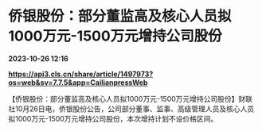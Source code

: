 # 侨银股份：部分董监高及核心人员拟1000万元-1500万元增持公司股份

**2023-10-26 12:16**

**https://api3.cls.cn/share/article/1497973?os=web&sv=7.7.5&app=CailianpressWeb**

【侨银股份：部分董监高及核心人员拟1000万元-1500万元增持公司股份】财联社10月26日电，侨银股份公告，公司部分董事、监事、高级管理人员及核心人员拟1000万元-1500万元增持公司股份，本次增持计划不设价格区间。